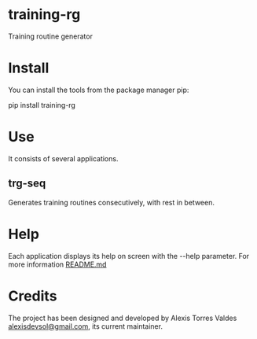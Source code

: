 # training-rg
Training routine generator

# Install
You can install the tools from the package manager pip:

pip install training-rg

# Use
It consists of several applications.

## trg-seq
Generates training routines consecutively, with rest in between.

# Help
Each application displays its help on screen with the --help parameter. 
For more information [README.md](https://github.com/alexisdevsol89/training-rg/blob/main/README.md)

# Credits

The project has been designed and developed by Alexis Torres Valdes [alexisdevsol@gmail.com](alexisdevsol@gmail.com), its current maintainer.
